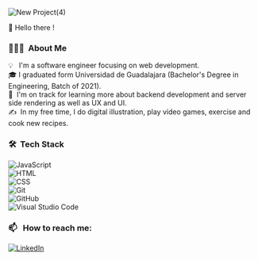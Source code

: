 ![New Project(4)](https://user-images.githubusercontent.com/8826211/158103081-51311d68-17c3-458c-8572-8ce11db94441.png)

👀 Hello there !


### 👨🏻‍💻 &nbsp;About Me

💡 &nbsp; I'm a software engineer focusing on web development.<br/>
🎓&nbsp;I graduated form Universidad de Guadalajara (Bachelor's Degree in Engineering, Batch of 2021).<br/>
🌱 &nbsp;I'm on track for learning more about backend development and server side rendering as well as UX and UI.<br/>
✍️ &nbsp;In my free time, I do digital illustration, play video games, exercise and cook new recipes.<br/>

### 🛠 &nbsp;Tech Stack

![JavaScript](https://img.shields.io/badge/-JavaScript-05122A?style=flat&logo=javascript)<br/>
![HTML](https://img.shields.io/badge/-HTML-05122A?style=flat&logo=HTML5)<br/>
![CSS](https://img.shields.io/badge/-CSS-05122A?style=flat&logo=CSS3&logoColor=1572B6)<br/>
![Git](https://img.shields.io/badge/-Git-05122A?style=flat&logo=git)<br/>
![GitHub](https://img.shields.io/badge/-GitHub-05122A?style=flat&logo=github)<br/>
![Visual Studio Code](https://img.shields.io/badge/-Visual%20Studio%20Code-05122A?style=flat&logo=visual-studio-code&logoColor=007ACC)<br/>

### 📫 &nbsp; How to reach me:

<a href="https://www.linkedin.com/in/jairo-r-h/"><img alt="LinkedIn" src="https://img.shields.io/badge/linkedin%20-%230077B5.svg?&style=flat&logo=linkedin&logoColor=white"/></a>
